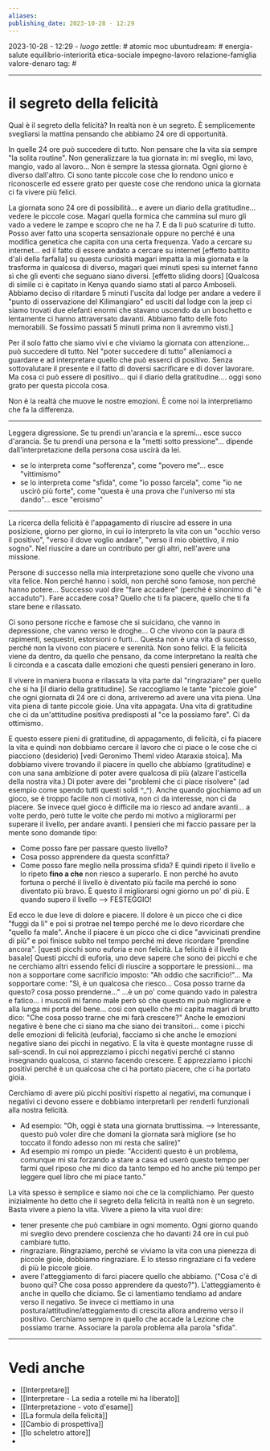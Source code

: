 ```yaml
---
aliases: 
publishing_date: 2023-10-28 - 12:29
---
```

2023-10-28 - 12:29 - *luogo*
zettle: # atomic moc
ubuntudream: # energia-salute equilibrio-interiorità etica-sociale impegno-lavoro relazione-famiglia valore-denaro 
tag: #

---
# il segreto della felicità

Qual è il segreto della felicità?
In realtà non è un segreto. È semplicemente svegliarsi la mattina pensando che abbiamo 24 ore di opportunità. 

In quelle 24 ore può succedere di tutto. Non pensare che la vita sia sempre "la solita routine". Non generalizzare la tua giornata in: mi sveglio, mi lavo, mangio, vado al lavoro...
Non è sempre la stessa giornata. Ogni giorno è diverso dall'altro. Ci sono tante piccole cose che lo rendono unico e riconoscerle ed essere grato per queste cose che rendono unica la giornata ci fa vivere più felici.

La giornata sono 24 ore di possibilità... e avere un diario della gratitudine... vedere le piccole cose. Magari quella formica che cammina sul muro gli vado a vedere le zampe e scopro che ne ha 7. E da lì può scaturire di tutto. Posso aver fatto una scoperta sensazionale oppure no perché è una modifica genetica che capita con una certa frequenza. Vado a cercare su internet... ed il fatto di essere andato a cercare su internet [effetto battito d'ali della farfalla] su questa curiosità magari impatta la mia giornata e la trasforma in qualcosa di diverso, magari quei minuti spesi su internet fanno sì che gli eventi che seguano siano diversi. [effetto sliding doors]
[Qualcosa di simile ci è capitato in Kenya quando siamo stati al parco Amboseli. Abbiamo deciso di ritardare 5 minuti l'uscita dal lodge per andare a vedere il "punto di osservazione del Kilimangiaro" ed usciti dal lodge con la jeep ci siamo trovati due elefanti enormi che stavano uscendo da un boschetto e lentamente ci hanno attraversato davanti. Abbiamo fatto delle foto memorabili. Se fossimo passati 5 minuti prima non li avremmo visti.]

Per il solo fatto che siamo vivi e che viviamo la giornata con attenzione... può succedere di tutto.
Nel "poter succedere di tutto" alleniamoci a guardare e ad interpretare quello che può esserci di positivo. Senza sottovalutare il presente e il fatto di doversi sacrificare e di dover lavorare. Ma cosa ci può essere di positivo... qui il diario della gratitudine.... oggi sono grato per questa piccola cosa. 

Non è la realtà che muove le nostre emozioni. È come noi la interpretiamo che fa la differenza.

---
Leggera digressione.
Se tu prendi un'arancia e la spremi... esce succo d'arancia.
Se tu prendi una persona e la "metti sotto pressione"... dipende dall'interpretazione della persona cosa uscirà da lei.
- se lo interpreta come "sofferenza", come "povero me"... esce "vittimismo"
- se lo interpreta come "sfida", come "io posso farcela", come "io ne uscirò più forte", come "questa è una prova che l'universo mi sta dando"... esce "eroismo"
---

La ricerca della felicità è l'appagamento di riuscire ad essere in una posizione, giorno per giorno, in cui io interpreto la vita con un "occhio verso il positivo", "verso il dove voglio andare", "verso il mio obiettivo, il mio sogno". Nel riuscire a dare un contributo per gli altri, nell'avere una missione.

Persone di successo nella mia interpretazione sono quelle che vivono una vita felice. Non perché hanno i soldi, non perché sono famose, non perché hanno potere...
Successo vuol dire "fare accadere" (perché è sinonimo di "è accaduto").
Fare accadere cosa?
Quello che ti fa piacere, quello che ti fa stare bene e rilassato. 

Ci sono persone ricche e famose che si suicidano, che vanno in depressione, che vanno verso le droghe... O che vivono con la paura di rapimenti, sequestri, estorsioni o furti...
Questa non è una vita di successo, perché non la vivono con piacere e serenità. Non sono felici.
E la felicità viene da dentro, da quello che pensano, da come interpretano la realtà che li circonda e a cascata dalle emozioni che questi pensieri generano in loro.

Il vivere in maniera buona e rilassata la vita parte dal "ringraziare" per quello che si ha [il diario della gratitudine]. 
Se raccogliamo le tante "piccole gioie" che ogni giornata di 24 ore ci dona, arriveremo ad avere una vita piena. Una vita piena di tante piccole gioie. Una vita appagata. Una vita di gratitudine che ci da un'attitudine positiva predisposti al "ce la possiamo fare". Ci da ottimismo.

E questo essere pieni di gratitudine, di appagamento, di felicità, ci fa piacere la vita e quindi non dobbiamo cercare il lavoro che ci piace o le cose che ci piacciono (desiderio) [vedi Geronimo Theml video Ataraxia stoica]. Ma dobbiamo vivere trovando il piacere in quello che abbiamo (gratitudine) e con una sana ambizione di poter avere qualcosa di più (alzare l'asticella della nostra vita.) Di poter avere dei "problemi che ci piace risolvere" (ad esempio come spendo tutti questi soldi ^_^). 
Anche quando giochiamo ad un gioco, se è troppo facile non ci motiva, non ci da interesse, non ci da piacere. Se invece quel gioco è difficile ma io riesco ad andare avanti... a volte perdo, però tutte le volte che perdo mi motivo a migliorarmi per superare il livello, per andare avanti. 
I pensieri che mi faccio passare per la mente sono domande tipo:
- Come posso fare per passare questo livello?
- Cosa posso apprendere da questa sconfitta?
- Come posso fare meglio nella prossima sfida?
E quindi ripeto il livello e lo ripeto **fino a che** non riesco a superarlo. E non perché ho avuto fortuna o perché il livello è diventato più facile ma perché io sono diventato più bravo. È questo il migliorarsi ogni giorno un po' di più.
E quando supero il livello --> FESTEGGIO!

Ed ecco le due leve di dolore e piacere.
Il dolore è un picco che ci dice "fuggi da lì" e poi si protrae nel tempo perché me lo devo ricordare che "quello fa male".
Anche il piacere è un picco che ci dice "avvicinati prendine di più" e poi finisce subito nel tempo perché mi deve ricordare "prendine ancora".
[questi picchi sono euforia e non felicità. La felicità è il livello basale]
Questi picchi di euforia, uno deve sapere che sono dei picchi e che ne cerchiamo altri essendo felici di riuscire a sopportare le pressioni... ma non a sopportare come sacrificio imposto: "Ah oddio che sacrificio!"... Ma sopportare come: "Sì, è un qualcosa che riesco... Cosa posso trarne da questo? cosa posso prenderne..."
...è un po' come quando vado in palestra e fatico... i muscoli mi fanno male però sò che questo mi può migliorare e alla lunga mi porta del bene... così con quello che mi capita magari di brutto dico: "Che cosa posso trarne che mi farà crescere?"
Anche le emozioni negative è bene che ci siano ma che siano dei transitori... come i picchi delle emozioni di felicità (euforia), facciamo sì che anche le emozioni negative siano dei picchi in negativo. E la vita è queste montagne russe di sali-scendi. In cui noi apprezziamo i picchi negativi perché ci stanno insegnando qualcosa, ci stanno facendo crescere. E apprezziamo i picchi positivi perché è un qualcosa che ci ha portato piacere, che ci ha portato gioia.

Cerchiamo di avere più picchi positivi rispetto ai negativi, ma comunque i negativi ci devono essere e dobbiamo interpretarli per renderli funzionali alla nostra felicità.
- Ad esempio: "Oh, oggi è stata una giornata bruttissima. --> Interessante, questo può voler dire che domani la giornata sarà migliore (se ho toccato il fondo adesso non mi resta che salire)"
- Ad esempio mi rompo un piede: "Accidenti questo è un problema, comunque mi sta forzando a stare a casa ed userò questo tempo per farmi quel riposo che mi dico da tanto tempo ed ho anche più tempo per leggere quel libro che mi piace tanto."

La vita spesso è semplice e siamo noi che ce la complichiamo.
Per questo inizialmente ho detto che il segreto della felicità in realtà non è un segreto.
Basta vivere a pieno la vita.
Vivere a pieno la vita vuol dire:
- tener presente che può cambiare in ogni momento. Ogni giorno quando mi sveglio devo prendere coscienza che ho davanti 24 ore in cui può cambiare tutto.
- ringraziare. Ringraziamo, perché se viviamo la vita con una pienezza di piccole gioie, dobbiamo ringraziare. E lo stesso ringraziare ci fa vedere di più le piccole gioie.
- avere l'atteggiamento di farci piacere quello che abbiamo. ("Cosa c'è di buono qui? Che cosa posso apprendere da questo?").
  L'atteggiamento è anche in quello che diciamo. Se ci lamentiamo tendiamo ad andare verso il negativo. Se invece ci mettiamo in una postura/attitudine/atteggiamento di crescita allora andremo verso il positivo. Cerchiamo sempre in quello che accade la Lezione che possiamo trarne. Associare la parola problema alla parola "sfida". 






---
# Vedi anche
- [[Interpretare]]
- [[Interpretare - La sedia a rotelle mi ha liberato]]
- [[Interpretazione - voto d'esame]]
- [[La formula della felicità]]
- [[Cambio di prospettiva]]
- [[lo scheletro attore]]
- 
